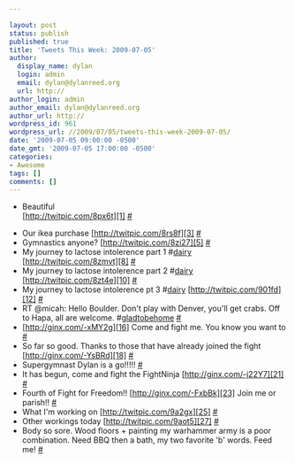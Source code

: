 ```yaml
---

layout: post
status: publish
published: true
title: 'Tweets This Week: 2009-07-05'
author:
  display_name: dylan
  login: admin
  email: dylan@dylanreed.org
  url: http://
author_login: admin
author_email: dylan@dylanreed.org
author_url: http://
wordpress_id: 961
wordpress_url: //2009/07/05/tweets-this-week-2009-07-05/
date: '2009-07-05 09:00:00 -0500'
date_gmt: '2009-07-05 17:00:00 -0500'
categories:
- Awesome
tags: []
comments: []
---
```


  * Beautiful  
[http://twitpic.com/8px6t][1] [#][2]

   [1]: http://twitpic.com/8px6t
   [2]: http://twitter.com/awesomeguy/statuses/2379814002

  * Our ikea purchase [http://twitpic.com/8rs8f][3] [#][4]
  * Gymnastics anyone? [http://twitpic.com/8zi27][5] [#][6]
  * My journey to lactose intolerence part 1 #[dairy][7] [http://twitpic.com/8zmvt][8] [#][9]
  * My journey to lactose intolerence part 2 #[dairy][7] [http://twitpic.com/8zt4e][10] [#][11]
  * My journey to lactose intolerence pt 3 #[dairy][7] [http://twitpic.com/901fd][12] [#][13]
  * RT @micah: Hello Boulder. Don't play with Denver, you'll get crabs. Off to Hapa, all are welcome. #[gladtobehome][14] [#][15]
  * [http://ginx.com/-xMY2g][16] Come and fight me. You know you want to [#][17]
  * So far so good. Thanks to those that have already joined the fight [http://ginx.com/-YsBRd][18] [#][19]
  * Supergymnast Dylan is a go!!!!! [#][20]
  * It has begun, come and fight the FightNinja [http://ginx.com/-j22Y7][21] [#][22]
  * Fourth of Fight for Freedom!! [http://ginx.com/-FxbBk][23] Join me or parish!! [#][24]
  * What I'm working on [http://twitpic.com/9a2gx][25] [#][26]
  * Other workings today [http://twitpic.com/9aot5][27] [#][28]
  * Body so sore. Wood floors + painting my warhammer army is a poor combination. Need BBQ then a bath, my two favorite 'b' words. Feed me! [#][29]
  


   [3]: http://twitpic.com/8rs8f
   [4]: http://twitter.com/awesomeguy/statuses/2390543596
   [5]: http://twitpic.com/8zi27
   [6]: http://twitter.com/awesomeguy/statuses/2427114064
   [7]: http://search.twitter.com/search?q=%23dairy
   [8]: http://twitpic.com/8zmvt
   [9]: http://twitter.com/awesomeguy/statuses/2427672179
   [10]: http://twitpic.com/8zt4e
   [11]: http://twitter.com/awesomeguy/statuses/2428395453
   [12]: http://twitpic.com/901fd
   [13]: http://twitter.com/awesomeguy/statuses/2429349066
   [14]: http://search.twitter.com/search?q=%23gladtobehome
   [15]: http://twitter.com/awesomeguy/statuses/2430380179
   [16]: http://ginx.com/-xMY2g
   [17]: http://twitter.com/awesomeguy/statuses/2438384076
   [18]: http://ginx.com/-YsBRd
   [19]: http://twitter.com/awesomeguy/statuses/2439019417
   [20]: http://twitter.com/awesomeguy/statuses/2445433272
   [21]: http://ginx.com/-j22Y7
   [22]: http://twitter.com/awesomeguy/statuses/2454123425
   [23]: http://ginx.com/-FxbBk
   [24]: http://twitter.com/awesomeguy/statuses/2457032982
   [25]: http://twitpic.com/9a2gx
   [26]: http://twitter.com/awesomeguy/statuses/2471188027
   [27]: http://twitpic.com/9aot5
   [28]: http://twitter.com/awesomeguy/statuses/2472855377
   [29]: http://twitter.com/awesomeguy/statuses/2475371356

